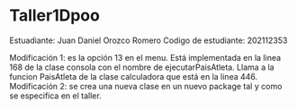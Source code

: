 # Taller1Dpoo
Estuadiante: Juan Daniel Orozco Romero
Codigo de estudiante: 202112353

Modificación 1:
es la opción 13 en el menu.
Está implementada en la linea 168 de la clase consola  con el nombre de ejecutarPaisAtleta.
Llama a la funcion PaisAtleta de la clase calculadora que está en la linea 446.
Modificación 2:
se crea una nueva clase en un nuevo package tal y como se especifica en el taller.
